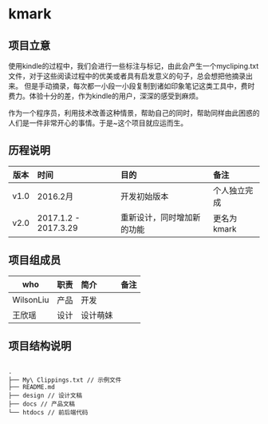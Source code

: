 # kmark 
## 项目立意
使用kindle的过程中，我们会进行一些标注与标记，由此会产生一个mycliping.txt文件，对于这些阅读过程中的优美或者具有启发意义的句子，总会想把他摘录出来。
但是手动摘录，每次都一小段一小段复制到诸如印象笔记这类工具中，费时费力。体验十分的差，作为kindle的用户，深深的感受到麻烦。

作为一个程序员，利用技术改善这种情景，帮助自己的同时，帮助同样由此困惑的人们是一件非常开心的事情。于是~这个项目就应运而生。


## 历程说明
| 版本  | 时间  | 目的  | 备注  |   
|---|:---|:---|:---|
|v1.0   | 2016.2月  | 开发初始版本   | 个人独立完成  |   
|v2.0   |2017.1.2 - 2017.3.29   | 重新设计，同时增加新的功能   | 更名为kmark  |   

## 项目组成员

| who  | 职责  | 简介  | 备注  |   
|---|:---|:---|:---|
|WilsonLiu   | 产品  | 开发   |   |   
|王欣瑶   | 设计  | 设计萌妹  |   |   

## 项目结构说明
 
 ```

.
├── My\ Clippings.txt // 示例文件
├── README.md 
├── design // 设计文稿
├── docs // 产品文稿
└── htdocs // 前后端代码

```

